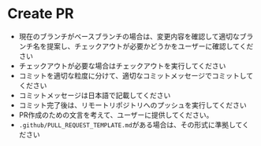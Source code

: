 # Create PR

- 現在のブランチがベースブランチの場合は、変更内容を確認して適切なブランチ名を提案し、チェックアウトが必要かどうかをユーザーに確認してください
- チェックアウトが必要な場合はチェックアウトを実行してください
- コミットを適切な粒度に分けて、適切なコミットメッセージでコミットしてください
- コミットメッセージは日本語で記載してください
- コミット完了後は、リモートリポジトリへのプッシュを実行してください
- PR作成のための文言を考えて、ユーザーに提供してください。
- `.github/PULL_REQUEST_TEMPLATE.md`がある場合は、その形式に準拠してください
